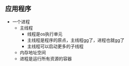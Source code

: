 ## 应用程序

- 一个进程
    - 主线程
      - 线程是os执行单元
      - 主线程是程序的原点，主线程gg了，进程也就gg了
      - 主线程可以启动更多的子线程
    - 内存地址空间
    - 进程是运行所有资源的容器
